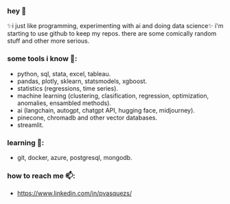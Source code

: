 ### hey 👋
✨i just like programming, experimenting with ai and doing data science✨
i'm starting to use github to keep my repos. there are some comically random stuff and other more serious.

### some tools i know 🔭:
* python, sql, stata, excel, tableau.
* pandas, plotly, sklearn, statsmodels, xgboost.
* statistics (regressions, time series).
* machine learning (clustering, clasification, regression, optimization, anomalies, ensambled methods).
* ai (langchain, autogpt, chatgpt API, hugging face, midjourney).
* pinecone, chromadb and other vector databases.
* streamlit.

### learning 🌱:
* git, docker, azure, postgresql, mongodb.

### how to reach me 📫:
* https://www.linkedin.com/in/pvasquezs/
  

<!--  
**patrickjvsa/patrickjvsa** is a ✨ _special_ ✨ repository because its `README.md` (this file) appears on your GitHub profile.

Here are some ideas to get you started:

- 🔭 I’m currently working on ...
- 🌱 I’m currently learning ...
- 👯 I’m looking to collaborate on ...
- 🤔 I’m looking for help with ...
- 💬 Ask me about ...
- 📫 How to reach me: ...
- 😄 Pronouns: ...
- ⚡ Fun fact: ...
-->
